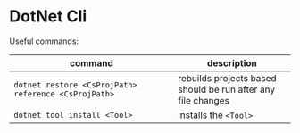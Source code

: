# DotNet Cli

Useful commands:

| command                                              | description                                                       |
| ---------------------------------------------------- | ----------------------------------------------------------------- |
| `dotnet restore <CsProjPath> reference <CsProjPath>` | rebuilds projects based <br> should be run after any file changes |
| `dotnet tool install <Tool>`                         | installs the `<Tool>`                                             |
